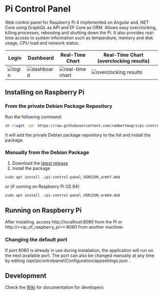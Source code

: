 # Pi Control Panel

Web control panel for Raspberry Pi 4 implemented on Angular and  .NET Core using GraphQL as API and EF Core as ORM. Allows easy overclocking, killing processes, rebooting and shutting down the Pi. It also provides real-time access to system information such as temperature, memory and disk usage, CPU load and network status.

Login | Dashboard | Real-Time Chart | Real-Time Chart (overclocking results)
------------ | ------------- | ------------- | -------------
![login](https://user-images.githubusercontent.com/30979154/82757722-630fb480-9db0-11ea-81f4-a88b3de05270.png) | ![dashboard](https://user-images.githubusercontent.com/30979154/82757721-630fb480-9db0-11ea-96e4-cdf52010dba8.png) | ![real-time chart](https://user-images.githubusercontent.com/30979154/82757720-62771e00-9db0-11ea-954d-35db3058d4ef.png) | ![overclocking results](https://user-images.githubusercontent.com/30979154/82757723-630fb480-9db0-11ea-8589-08743053dee1.png)

## Installing on Raspberry Pi

### From the private Debian Package Repository
Run the following command:
````bash
sh <(wget -qO- https://raw.githubusercontent.com/rembertmagri/pi-control-panel/master/install.sh)
````
It will add the private Debian package repository to the list and install the package.

### Manually from the Debian Package
1. Download the [latest release](https://github.com/rembertmagri/pi-control-panel/releases/latest)
2. Install the package
````bash
sudo apt install ./pi-control-panel_VERSION_armhf.deb
````
or (if running on Raspberry Pi OS 64)
````bash
sudo apt install ./pi-control-panel_VERSION_arm64.deb
````

## Running on Raspberry Pi
After installing, access http://localhost:8080 from the Pi or http://<<ip_of_raspberry_pi>>:8080 from another machine.

### Changing the default port
If port 8080 is already in use during installation, the application will run on the next available port. The port can also be changed manually at any time by editing /opt/picontrolpanel/Configuration/appsettings.json .

## Development

Check the [Wiki](https://github.com/rembertmagri/pi-control-panel/wiki) for documentation for developers
